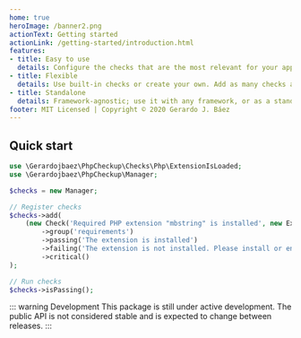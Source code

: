 ```yaml
---
home: true
heroImage: /banner2.png
actionText: Getting started
actionLink: /getting-started/introduction.html
features:
- title: Easy to use
  details: Configure the checks that are the most relevant for your application and done.
- title: Flexible
  details: Use built-in checks or create your own. Add as many checks as you need, easily.
- title: Standalone
  details: Framework-agnostic; use it with any framework, or as a standalone package.
footer: MIT Licensed | Copyright © 2020 Gerardo J. Báez
---
```


## Quick start
```php
use \Gerardojbaez\PhpCheckup\Checks\Php\ExtensionIsLoaded;
use \Gerardojbaez\PhpCheckup\Manager;

$checks = new Manager;

// Register checks
$checks->add(
    (new Check('Required PHP extension "mbstring" is installed', new ExtensionIsLoaded('mbstring')))
        ->group('requirements')
        ->passing('The extension is installed')
        ->failing('The extension is not installed. Please install or enable it before proceeding.')
        ->critical()
);

// Run checks
$checks->isPassing();
```


::: warning Development
This package is still under active development. The public API is not considered stable and is expected to change between releases.
:::
